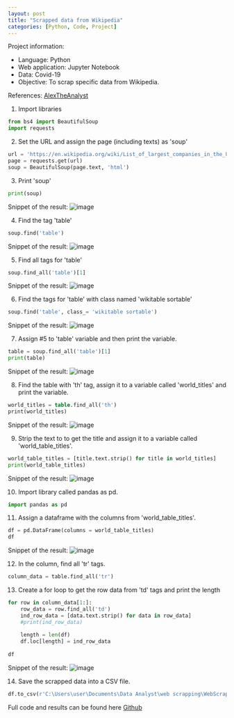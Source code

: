 ```yaml
---
layout: post
title: "Scrapped data from Wikipedia"
categories: [Python, Code, Project]
---
```


Project information: 
+ Language: Python
+ Web application: Jupyter Notebook
+ Data: Covid-19
+ Objective: To scrap specific data from Wikipedia.


References: [AlexTheAnalyst](https://www.youtube.com/watch?v=qfyynHBFOsM&list=PLUaB-1hjhk8H48Pj32z4GZgGWyylqv85f)

1) Import libraries
```python
from bs4 import BeautifulSoup
import requests
```

2) Set the URL and assign the page (including texts) as 'soup'
```python
url = 'https://en.wikipedia.org/wiki/List_of_largest_companies_in_the_United_States_by_revenue'
page = requests.get(url)
soup = BeautifulSoup(page.text, 'html')
```

3) Print 'soup'
```python
print(soup)
```
Snippet of the result:
![image](https://github.com/user-attachments/assets/99647095-d637-4fe7-833d-cec5c822e57d)

4) Find the tag 'table'
```python
soup.find('table')
```
Snippet of the result:
![image](https://github.com/user-attachments/assets/a98e2779-c76d-4957-9313-2861c13113ce)

5) Find all tags for 'table'
```python
soup.find_all('table')[1]
```
Snippet of the result:
![image](https://github.com/user-attachments/assets/7f301b19-9070-4ec8-af14-6f75deca53d8)

6) Find the tags for 'table' with class named 'wikitable sortable'
```python
soup.find('table', class_= 'wikitable sortable')
```
Snippet of the result:
![image](https://github.com/user-attachments/assets/7447da80-7b3c-43c5-bd11-aac43fd7bf66)

7) Assign #5 to 'table' variable and then print the variable.
```python
table = soup.find_all('table')[1]
print(table)
```
Snippet of the result:
![image](https://github.com/user-attachments/assets/e9a8e56f-22d7-4550-a32b-3d4bc076d05c)

8) Find the table with 'th' tag, assign it to a variable called 'world_titles' and print the variable.
```sql
world_titles = table.find_all('th')
print(world_titles)
```
Snippet of the result:
![image](https://github.com/user-attachments/assets/29882ac1-5ad6-4ec7-b7a8-e8cec7147001)

9) Strip the text to to get the title and assign it to a variable called 'world_table_titles'.
```python
world_table_titles = [title.text.strip() for title in world_titles]
print(world_table_titles)
```
Snippet of the result:
![image](https://github.com/user-attachments/assets/a2405ba4-8cb7-4a7b-8b45-e31e9af0f90e)

10) Import library called pandas as pd.
```python
import pandas as pd
```

11) Assign a dataframe with the columns from 'world_table_titles'.
```python
df = pd.DataFrame(columns = world_table_titles)
df
```
Snippet of the result:
![image](https://github.com/user-attachments/assets/d2393446-2aaa-4967-b5bd-46f2ad9ea7d2)

12) In the column, find all 'tr' tags.
```python
column_data = table.find_all('tr')
```

13) Create a for loop to get the row data from 'td' tags and print the length
```python
for row in column_data[1:]:
    row_data = row.find_all('td')
    ind_row_data = [data.text.strip() for data in row_data]
    #print(ind_row_data)
    
    length = len(df)
    df.loc[length] = ind_row_data
    
df 
```
Snippet of the result:
![image](https://github.com/user-attachments/assets/32c7f796-f7b5-404f-9856-ccadb18bc3e8)

14) Save the scrapped data into a CSV file.
```python
df.to_csv(r'C:\Users\user\Documents\Data Analyst\web scrapping\WebScrappedCompanies.csv', index = False)
```

Full code and results can be found here [Github](https://github.com/imanazmi/PortfolioProjects/blob/main/Scrapping%20data%20from%20Wikipedia.ipynb)



